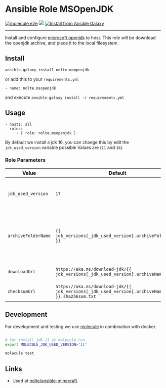 Ansible Role MSOpenJDK
=========

[![molecule e2e](https://github.com/nolte/ansible-role-msopenjdk/workflows/molecule%20e2e/badge.svg)](https://github.com/nolte/ansible-role-msopenjdk/actions?query=workflow%3A%22molecule+e2e%22) [![](https://img.shields.io/github/release/nolte/ansible-role-msopenjdk.svg)](https://github.com/nolte/ansible-role-msopenjdk) [![Install from Ansible Galaxy](https://img.shields.io/badge/role-nolte.msopenjdk-blue.svg)](https://galaxy.ansible.com/nolte/msopenjdk)

---

Install and configure [microsoft openjdk](https://docs.microsoft.com/de-de/java/openjdk/install) to host. This role will be download the openjdk archive, and place it to the local filesystem.

## Install

```
ansible-galaxy install nolte.msopenjdk
```

or add this to your ``requirements.yml``

```
- name: nolte.msopenjdk
```

and execute ``ansible-galaxy install -r requirements.yml``

## Usage

```
- hosts: all
  roles:
     - { role: nolte.msopenjdk }
```

By default we install a jdk 16, you can change this by edit the `jdk_used_version` variable possible Values are (`11` and `16`).

### Role Parameters 

| Value               | Default                                                                                       | Description                                                                   |
|---------------------|-----------------------------------------------------------------------------------------------|-------------------------------------------------------------------------------|
| `jdk_used_version`  | `17`                                                                                          | Used JDk Version, supported Values are `11`,`16` and `17`.                         |
| `archiveFolderName` | `{{ jdk_versions[_jdk_used_version].archiveFolderName }}`                                     | Folder Name inside the Archive, used for build the Link to the java binaries. |
| `downloadUrl`       | `https://aka.ms/download-jdk/{{ jdk_versions[_jdk_used_version].archiveName }}`               | Download Url for the JDK Archive.                                             |
| `checksumUrl`       | `https://aka.ms/download-jdk/{{ jdk_versions[_jdk_used_version].archiveName }}.sha256sum.txt` | Text file with `sha256sum` informations.                                      |

## Development

For development and testing we use [molecule](https://molecule.readthedocs.io/en/latest/) in combination with docker.

```sh

# for install jdk 11 at molecule run
export MOLECULE_JDK_USED_VERSION="11"

molecule test

```

## Links

* Used at [nolte/ansible-minecraft](https://github.com/nolte/ansible-minecraft).
